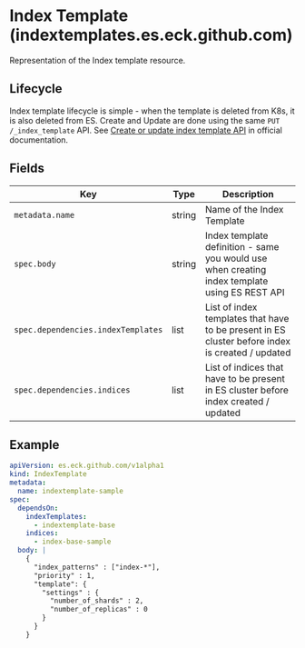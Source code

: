 # Index Template (indextemplates.es.eck.github.com)

Representation of the Index template resource.

## Lifecycle

Index template lifecycle is simple - when the template is deleted
from K8s, it is also deleted from ES.
Create and Update are done using the same `PUT /_index_template` API. 
See [Create or update index template API](https://www.elastic.co/guide/en/elasticsearch/reference/current/indices-put-template.html)
in official documentation.

## Fields

| Key                                | Type   | Description                                                                                     |
|------------------------------------|--------|-------------------------------------------------------------------------------------------------|
| `metadata.name`                    | string | Name of the Index Template                                                                      |
| `spec.body`                        | string | Index template definition - same you would use when creating index template using ES REST API   |
| `spec.dependencies.indexTemplates` | list   | List of index templates that have to be present in ES cluster before index is created / updated |
| `spec.dependencies.indices`        | list   | List of indices that have to be present in ES cluster before index created / updated            |

## Example

```yaml
apiVersion: es.eck.github.com/v1alpha1
kind: IndexTemplate
metadata:
  name: indextemplate-sample
spec:
  dependsOn:
    indexTemplates:
      - indextemplate-base
    indices:
      - index-base-sample
  body: |
    {
      "index_patterns" : ["index-*"],
      "priority" : 1,
      "template": {
        "settings" : {
          "number_of_shards" : 2,
          "number_of_replicas" : 0
        }
      }
    }
```
